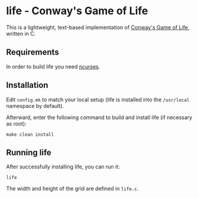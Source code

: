 # life - Conway's Game of Life

This is a lightweight, text-based implementation of [Conway's Game of
Life][1], written in C.

## Requirements

In order to build life you need [ncurses][2].

## Installation

Edit `config.mk` to match your local setup (life is installed into the
`/usr/local` namespace by default).

Afterward, enter the following command to build and install life (if
necessary as root):

    make clean install

## Running life

After successfully installing life, you can run it:

    life

The width and height of the grid are defined in `life.c`.

[1]: https://en.wikipedia.org/wiki/Conway's_Game_of_Life
[2]: https://www.gnu.org/software/ncurses/ncurses.html

